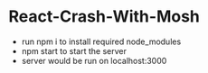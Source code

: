 # React-Crash-With-Mosh

- run npm i to install required node_modules
- npm start to start the server
- server would be run on localhost:3000
